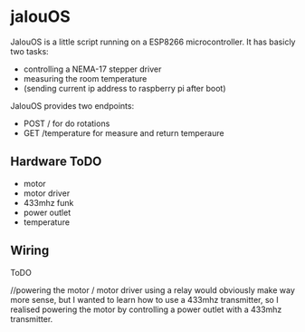 # jalouOS
JalouOS is a little script running on a ESP8266 microcontroller. 
It has basicly two tasks: 
* controlling a NEMA-17 stepper driver 
* measuring the room temperature
* (sending current ip address to raspberry pi after boot)

JalouOS provides two endpoints: 
* POST / for do rotations
* GET /temperature for measure and return temperaure

## Hardware ToDO
* motor
* motor driver
* 433mhz funk 
* power outlet
* temperature 


## Wiring
ToDO


//powering the motor / motor driver using a relay would obviously make way more sense, but I wanted to learn how to use a 433mhz transmitter, so I realised powering the motor by controlling a power outlet with a 433mhz transmitter.

